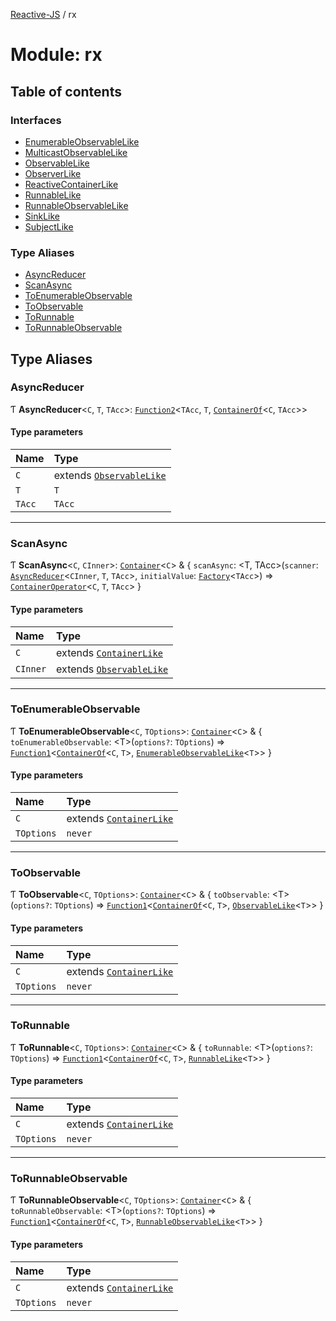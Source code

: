 [Reactive-JS](../README.md) / rx

# Module: rx

## Table of contents

### Interfaces

- [EnumerableObservableLike](../interfaces/rx.EnumerableObservableLike.md)
- [MulticastObservableLike](../interfaces/rx.MulticastObservableLike.md)
- [ObservableLike](../interfaces/rx.ObservableLike.md)
- [ObserverLike](../interfaces/rx.ObserverLike.md)
- [ReactiveContainerLike](../interfaces/rx.ReactiveContainerLike.md)
- [RunnableLike](../interfaces/rx.RunnableLike.md)
- [RunnableObservableLike](../interfaces/rx.RunnableObservableLike.md)
- [SinkLike](../interfaces/rx.SinkLike.md)
- [SubjectLike](../interfaces/rx.SubjectLike.md)

### Type Aliases

- [AsyncReducer](rx.md#asyncreducer)
- [ScanAsync](rx.md#scanasync)
- [ToEnumerableObservable](rx.md#toenumerableobservable)
- [ToObservable](rx.md#toobservable)
- [ToRunnable](rx.md#torunnable)
- [ToRunnableObservable](rx.md#torunnableobservable)

## Type Aliases

### AsyncReducer

Ƭ **AsyncReducer**<`C`, `T`, `TAcc`\>: [`Function2`](functions.md#function2)<`TAcc`, `T`, [`ContainerOf`](containers.md#containerof)<`C`, `TAcc`\>\>

#### Type parameters

| Name | Type |
| :------ | :------ |
| `C` | extends [`ObservableLike`](../interfaces/rx.ObservableLike.md) |
| `T` | `T` |
| `TAcc` | `TAcc` |

___

### ScanAsync

Ƭ **ScanAsync**<`C`, `CInner`\>: [`Container`](containers.md#container)<`C`\> & { `scanAsync`: <T, TAcc\>(`scanner`: [`AsyncReducer`](rx.md#asyncreducer)<`CInner`, `T`, `TAcc`\>, `initialValue`: [`Factory`](functions.md#factory)<`TAcc`\>) => [`ContainerOperator`](containers.md#containeroperator)<`C`, `T`, `TAcc`\>  }

#### Type parameters

| Name | Type |
| :------ | :------ |
| `C` | extends [`ContainerLike`](../interfaces/containers.ContainerLike.md) |
| `CInner` | extends [`ObservableLike`](../interfaces/rx.ObservableLike.md) |

___

### ToEnumerableObservable

Ƭ **ToEnumerableObservable**<`C`, `TOptions`\>: [`Container`](containers.md#container)<`C`\> & { `toEnumerableObservable`: <T\>(`options?`: `TOptions`) => [`Function1`](functions.md#function1)<[`ContainerOf`](containers.md#containerof)<`C`, `T`\>, [`EnumerableObservableLike`](../interfaces/rx.EnumerableObservableLike.md)<`T`\>\>  }

#### Type parameters

| Name | Type |
| :------ | :------ |
| `C` | extends [`ContainerLike`](../interfaces/containers.ContainerLike.md) |
| `TOptions` | `never` |

___

### ToObservable

Ƭ **ToObservable**<`C`, `TOptions`\>: [`Container`](containers.md#container)<`C`\> & { `toObservable`: <T\>(`options?`: `TOptions`) => [`Function1`](functions.md#function1)<[`ContainerOf`](containers.md#containerof)<`C`, `T`\>, [`ObservableLike`](../interfaces/rx.ObservableLike.md)<`T`\>\>  }

#### Type parameters

| Name | Type |
| :------ | :------ |
| `C` | extends [`ContainerLike`](../interfaces/containers.ContainerLike.md) |
| `TOptions` | `never` |

___

### ToRunnable

Ƭ **ToRunnable**<`C`, `TOptions`\>: [`Container`](containers.md#container)<`C`\> & { `toRunnable`: <T\>(`options?`: `TOptions`) => [`Function1`](functions.md#function1)<[`ContainerOf`](containers.md#containerof)<`C`, `T`\>, [`RunnableLike`](../interfaces/rx.RunnableLike.md)<`T`\>\>  }

#### Type parameters

| Name | Type |
| :------ | :------ |
| `C` | extends [`ContainerLike`](../interfaces/containers.ContainerLike.md) |
| `TOptions` | `never` |

___

### ToRunnableObservable

Ƭ **ToRunnableObservable**<`C`, `TOptions`\>: [`Container`](containers.md#container)<`C`\> & { `toRunnableObservable`: <T\>(`options?`: `TOptions`) => [`Function1`](functions.md#function1)<[`ContainerOf`](containers.md#containerof)<`C`, `T`\>, [`RunnableObservableLike`](../interfaces/rx.RunnableObservableLike.md)<`T`\>\>  }

#### Type parameters

| Name | Type |
| :------ | :------ |
| `C` | extends [`ContainerLike`](../interfaces/containers.ContainerLike.md) |
| `TOptions` | `never` |
